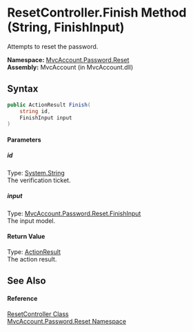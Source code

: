 ResetController.Finish Method (String, FinishInput)
===================================================
Attempts to reset the password.

**Namespace:** [MvcAccount.Password.Reset][1]  
**Assembly:** MvcAccount (in MvcAccount.dll)

Syntax
------

```csharp
public ActionResult Finish(
	string id,
	FinishInput input
)
```

#### Parameters

##### *id*
Type: [System.String][2]  
The verification ticket.

##### *input*
Type: [MvcAccount.Password.Reset.FinishInput][3]  
The input model.

#### Return Value
Type: [ActionResult][4]  
The action result.

See Also
--------

#### Reference
[ResetController Class][5]  
[MvcAccount.Password.Reset Namespace][1]  

[1]: ../README.md
[2]: http://msdn.microsoft.com/en-us/library/s1wwdcbf
[3]: ../FinishInput/README.md
[4]: http://msdn.microsoft.com/en-us/library/dd493064
[5]: README.md